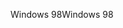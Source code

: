<span data-ttu-id="b3319-101">Windows 98</span><span class="sxs-lookup"><span data-stu-id="b3319-101">Windows 98</span></span>